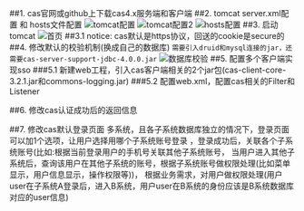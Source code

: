 ##1. cas官网或github上下载cas4.x服务端和客户端
##2. tomcat server.xml配置 和 hosts文件配置
![tomcat配置](https://github.com/MrZhaoHuan/RBAC/blob/master/steps/tomcat配置.png)
![tomcat配置2](https://github.com/MrZhaoHuan/RBAC/blob/master/steps/tomcat配置2.png)
![hosts配置](https://github.com/MrZhaoHuan/RBAC/blob/master/steps/hosts配置.png)
##3. 启动tomcat
![首页](https://github.com/MrZhaoHuan/RBAC/blob/master/steps/indexPage.png)
##3.1 notice:
   cas默认是https协议，回送的cookie是secure的
##4. 修改默认的校验机制(换成自己的数据库)
`需要引入druid和mysql连接的jar，还需要cas-server-support-jdbc-4.0.0.jar`
![数据库校验](https://github.com/MrZhaoHuan/RBAC/blob/master/steps/修改cas默认登录校验机制.png)
##5. 配置多个客户端实现sso
   ###5.1 新建web工程，引入cas客户端相关的2个jar包(cas-client-core-3.2.1.jar和commons-logging.jar)
   ###5.2 配置web.xml，配置cas相关的Filter和Listener

##6. 修改cas认证成功后的返回信息

##7. 修改cas默认登录页面
    多系统，且各子系统数据库独立的情况下，登录页面可以加1个选项，让用户选择用哪个子系统账号登录
    ，登录成功后，关联各个子系统账号(比如:根据当前登录用户的手机号关联其他子系统账号，
    当用户进入其他子系统后，查询该用户在其他子系统的账号，根据子系统账号做权限处理(比如菜单显示，用户信息显示，操作权限等))，
    根据业务需求，对用户做权限处理(用户user在子系统A登录后，进入B系统，用户user在B系统的身份应该是B系统数据库对应的user信息)